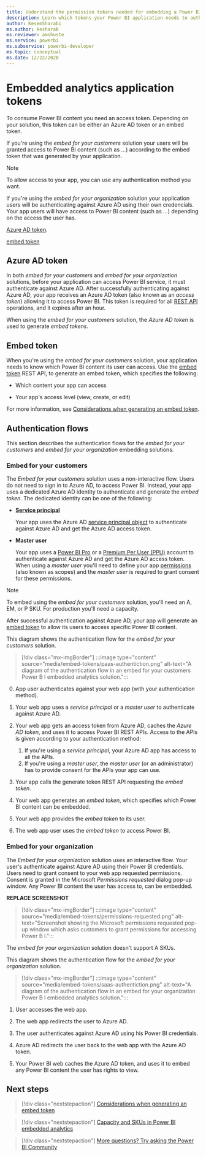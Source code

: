 ```yaml
---
title: Understand the permission tokens needed for embedding a Power BI application
description: Learn which tokens your Power BI application needs to authenticate against Azure and Power BI service.
author: KesemSharabi
ms.author: kesharab
ms.reviewer: amshuste
ms.service: powerbi
ms.subservice: powerbi-developer
ms.topic: conceptual
ms.date: 12/22/2020
---
```


# Embedded analytics application tokens

To consume Power BI content you need an access token. Depending on your solution, this token can be either an Azure AD token or an embed token.

If you're using the *embed for your customers* solution your users will be granted access to Power BI content (such as ...) according to the embed token that was generated by your application.

>[!NOTE]
>To allow access to your app, you can use any authentication method you want.

If you're using the *embed for your organization* solution your application users will be authenticating against Azure AD using their own credencials. Your app users will have access to Power BI content (such as ...) depending on the access the user has.

[Azure AD token](#azure-ad-token).

[embed token](#embed-token)


## Azure AD token

In both *embed for your customers* and *embed for your organization* solutions, before your application can access Power BI service, it must authenticate against Azure AD. After successfully authenticating against Azure AD, your app receives an Azure AD token (also known as an *access token*) allowing it to access Power BI. This token is required for all [REST API](/rest/api/power-bi/) operations, and it expires after an hour.

When using the *embed for your customers* solution, the *Azure AD token* is used to generate *embed tokens*.

## Embed token

When you're using the *embed for your customers* solution, your application needs to know which Power BI content its user can access. Use the [embed token](/rest/api/power-bi/embedtoken) REST API, to generate an embed token, which specifies the following:

* Which content your app can access

* Your app's access level (view, create, or edit)

For more information, see [Considerations when generating an embed token](generate-embed-token.md).

## Authentication flows

This section describes the authentication flows for the *embed for your customers* and *embed for your organization* embedding solutions.

### Embed for your customers
        
The *Embed for your customers* solution uses a non-interactive flow. Users do not need to sign in to Azure AD, to access Power BI. Instead, your app uses a dedicated Azure AD identity to authenticate and generate the *embed token*. The dedicated identity can be one of the following:

* **[Service principal](embed-service-principal.md)**

    Your app uses the Azure AD [service principal object](/azure/active-directory/develop/app-objects-and-service-principals#service-principal-object) to authenticate against Azure AD and get the Azure AD access token.

* **Master user**

    Your app uses a [Power BI Pro](/power-bi/admin/service-admin-purchasing-power-bi-pro) or a [Premium Per User (PPU)](/power-bi/admin/service-premium-per-user-faq) account to authenticate against Azure AD and get the Azure AD access token. When using a *master user* you'll need to define your app [permissions](/azure/active-directory/develop/v2-permissions-and-consent) (also known as scopes) and the *master user* is required to grant consent for these permissions.

>[!NOTE]
>To embed using the *embed for your customers* solution, you'll need an A, EM, or P SKU. For production you'll need a capacity.

After successful authentication against Azure AD, your app will generate an [embed token](/rest/api/power-bi/embedtoken) to allow its users to access specific Power BI content.

This diagram shows the authentication flow for the *embed for your customers* solution.

>[!div class="mx-imgBorder"]
>:::image type="content" source="media/embed-tokens/paas-authentiction.png" alt-text="A diagram of the authentication flow in an embed for your customers Power B I embedded analytics solution.":::

0. App user authenticates against your web app (with your authentication method).

1. Your web app uses a *service principal* or a *master user* to authenticate against Azure AD.

2. Your web app gets an access token from Azure AD, caches the *Azure AD token*, and uses it to access Power BI REST APIs. Access to the APIs is given according to your authentication method:
    1. If you're using a *service principal*, your Azure AD app has access to all the APIs.
    2. If you're using a *master user*, the *master user* (or an administrator) has to provide consent for the APIs your app can use.

3. Your app calls the generate token REST API requesting the *embed token*.
 
4. Your web app generates an *embed token*, which specifies which Power BI content can be embedded.

5. Your web app provides the *embed token* to its user.

6. The web app user uses the *embed token* to access Power BI.

### Embed for your organization

The *Embed for your organization* solution uses an interactive flow. Your user's authenticate against Azure AD using their Power BI credentials. Users need to grant consent to your web app requested permissions. Consent is granted in the Microsoft *Permissions requested* dialog pop-up window. Any Power BI content the user has access to, can be embedded.

**REPLACE SCREENSHOT**

>[!div class="mx-imgBorder"]
>:::image type="content" source="media/embed-tokens/permissions-requested.png" alt-text="Screenshot showing the Microsoft permissions requested pop-up window which asks customers to grant permissions for accessing Power B I.":::

The *embed for your organization* solution doesn't support A SKUs.

This diagram shows the authentication flow for the *embed for your organization* solution.

>[!div class="mx-imgBorder"]
>:::image type="content" source="media/embed-tokens/saas-authentiction.png" alt-text="A diagram of the authentication flow in an embed for your organization Power B I embedded analytics solution.":::

1. User accesses the web app.

2. The web app redirects the user to Azure AD.

3. The user authenticates against Azure AD using his Power BI credentials.

4. Azure AD redirects the user back to the web app with the Azure AD token.

5. Your Power BI web caches the Azure AD token, and uses it to embed any Power BI content the user has rights to view.

## Next steps

>[!div class="nextstepaction"]
>[Considerations when generating an embed token](generate-embed-token.md)

>[!div class="nextstepaction"]
>[Capacity and SKUs in Power BI embedded analytics](embedded-capacity.md)

>[!div class="nextstepaction"]
>[More questions? Try asking the Power BI Community](https://community.powerbi.com/)